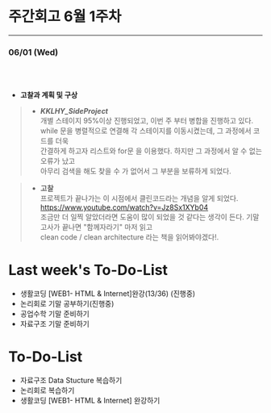 # 주간회고 6월 1주차
---

### 06/01 (Wed)
<br><br>
+ **고찰과 계획 및 구상** <br>
> + ***KKLHY_SideProject*** <br>
> 개별 스테이지 95%이상 진행되었고, 이번 주 부터 병합을 진행하고 있다.<br>
> while 문을 병렬적으로 연결해 각 스테이지를 이동시켰는데, 그 과정에서 코드를 더욱 <br>
> 간결하게 하고자 리스트와 for문 을 이용했다. 하지만 그 과정에서 알 수 없는 오류가 났고<br>
> 아무리 검색을 해도 찾을 수 가 없어서 그 부분을 보류하게 되었다.<br>

> 
> + **고찰** <br>
> 프로젝트가 끝나가는 이 시점에서 클린코드라는 개념을 알게 되었다. https://www.youtube.com/watch?v=Jz8Sx1XYb04 <br>
> 조금만 더 일찍 알았더라면 도움이 많이 되었을 것 같다는 생각이 든다. 기말고사가 끝나면 "함께자라기" 마저 읽고 <br>
> clean code / clean architecture 라는 책을 읽어봐야겠다!.<br>
>





# Last week's To-Do-List
+ 생활코딩 [WEB1- HTML & Internet]완강(13/36) (진행중) <br>
+ 논리회로 기말 공부하기(진행중)<br>
+ 공업수학 기말 준비하기 <br>
+ 자료구조 기말 준비하기 <br>
# To-Do-List
+ 자료구조 Data Stucture  복습하기
+ 논리회로 복습하기 
+ 생활코딩 [WEB1- HTML & Internet] 완강하기

